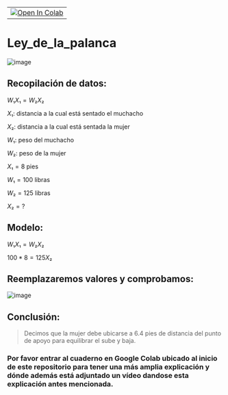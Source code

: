 <table align="center">  <td>    <a href="https://colab.research.google.com/drive/1_dpawSmKD6e6zk3mYGiW5TfL1bve9vp7#scrollTo=BQRxIrvxgfNS"_parent"><img src="https://colab.research.google.com/assets/colab-badge.svg" alt="Open In Colab"/></a>  </td></table>

# Ley_de_la_palanca

![image](https://user-images.githubusercontent.com/112005825/196057222-bbc043f1-19c9-4379-aff9-7ae9531042bc.png)
  
## Recopilación de datos:

$W₁X₁=W₂X₂$

$X₁$: distancia a la cual está sentado el muchacho

$X₂$: distancia a la cual está sentada la mujer

$W₁$: peso del muchacho

$W₂$: peso de la mujer

$X₁=8$ pies

$W₁=100$ libras

$W₂=125$ libras 

$X₂=?$
  
## Modelo:

$W₁X₁=W₂X₂$

$100*8=125X₂$
  
## Reemplazaremos valores y comprobamos:
![image](https://user-images.githubusercontent.com/112005825/196303255-aecdc502-b161-4f5e-914c-9357951462c5.png)


## Conclusión: 

> Decimos que la mujer debe ubicarse a $6.4$ pies de distancia del punto de apoyo para equilibrar el sube y baja.

### **Por favor entrar al cuaderno en Google Colab ubicado al inicio de este repositorio para tener una más amplia explicación y dónde además está adjuntado un vídeo dandose esta explicación antes mencionada.** 
